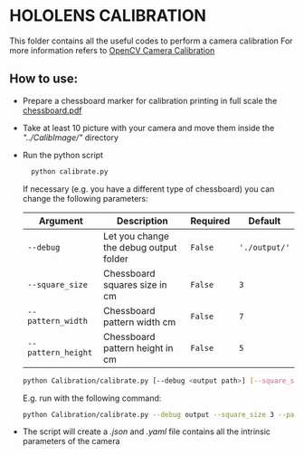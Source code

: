 # HOLOLENS CALIBRATION
This folder contains all the useful codes to perform a camera calibration
For more information refers to [OpenCV Camera Calibration](https://docs.opencv.org/4.7.0/dc/dbb/tutorial_py_calibration.html)

## How to use:
- Prepare a chessboard marker for calibration printing in full scale the [chessboard.pdf](chessboard.pdf)
- Take at least 10 picture with your camera and move them inside the _"../CalibImage/"_ directory
- Run the python script
  ```bash
    python calibrate.py
  ```
  If necessary (e.g. you have a different type of chessboard) you can change the following parameters:
  
    | Argument            | Description                             | Required | Default        |
    |---------------------|-----------------------------------------|----------|----------------|
    | `--debug`           | Let you change the debug output folder  | `False`  | `'./output/'`  |
    | `--square_size`     | Chessboard squares size in cm           | `False`  | `3`            |
    | `--pattern_width`   | Chessboard pattern width  cm            | `False`  | `7`            |
    | `--pattern_height`  | Chessboard pattern height in cm         | `False`  | `5`            |

    ```bash
    python Calibration/calibrate.py [--debug <output path>] [--square_size] [--pattern_width] [--pattern_height] [<image mask>]
    ```
    E.g. run with the following command:
    ```bash
    python Calibration/calibrate.py --debug output --square_size 3 --pattern_width 7 --pattern_height 5 CalibImage/*.jpg
    ```
- The script will create a _.json_ and _.yaml_ file contains all the intrinsic parameters of the camera 
